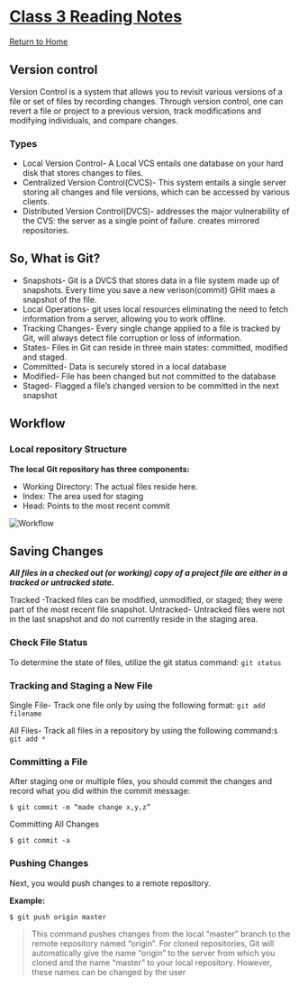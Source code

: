 # [Class 3 Reading Notes](https://blog.udemy.com/git-tutorial-a-comprehensive-guide/#7_2)

[Return to Home](https://sethppierce.github.io/reading-notes)

## Version control

Version Control is a system that allows you to revisit various versions of a file or set of files by recording changes.
Through version control, one can revert a file or project to a previous version, track modifications and modifying individuals, and compare changes.

### **Types**

- Local Version Control- A Local VCS entails one database on your hard disk that stores changes to files.
- Centralized Version Control(CVCS)- This system entails a single server storing all changes and file versions, which can be accessed by various clients.
- Distributed Version Control(DVCS)- addresses the major vulnerability of the CVS: the server as a single point of failure. creates mirrored repositories.

## So, What is Git?

- Snapshots- Git is a DVCS that stores data in a file system made up of snapshots. Every time you save a new verison(commit) GHit maes a snapshot of the file.
- Local Operations- git uses local resources eliminating the need to fetch information from a server, allowing you to work offline.
- Tracking Changes- Every single change applied to a file is tracked by Git, will always detect file corruption or loss of information.
- States- Files in Git can reside in three main states: committed, modified and staged.
- Committed- Data is securely stored in a local database
- Modified- File has been changed but not committed to the database
- Staged- Flagged a file’s changed version to be committed in the next snapshot

## Workflow

### Local repository Structure

**The local Git repository has three components:**

- Working Directory: The actual files reside here.
- Index: The area used for staging
- Head: Points to the most recent commit

![Workflow](https://blog.udemy.com/wp-content/uploads/2015/08/image036.png)

## Saving Changes

***All files in a checked out (or working) copy of a project file are either in a tracked or untracked state.***

Tracked -Tracked files can be modified, unmodified, or staged; they were part of the most recent file snapshot.
Untracked- Untracked files were not in the last snapshot and do not currently reside in the staging area.

### Check File Status

To determine the state of files, utilize the git status command: `git status`

### Tracking and Staging a New File

Single File- Track one file only by using the following format: `git add filename`

All Files- Track all files in a repository by using the following command:`$ git add *`

### Committing a File

After staging one or multiple files, you should commit the changes and record what you did within the commit message:

`$ git commit -m “made change x,y,z”`

Committing All Changes

`$ git commit -a`

### Pushing Changes

Next, you would push changes to a remote repository.

**Example:**

`$ git push origin master`
> This command pushes changes from the local “master” branch to the remote repository named “origin”.
>For cloned repositories, Git will automatically give the name “origin” to the server from which you cloned and the name “master” to your local repository. However, these names can be changed by the user
